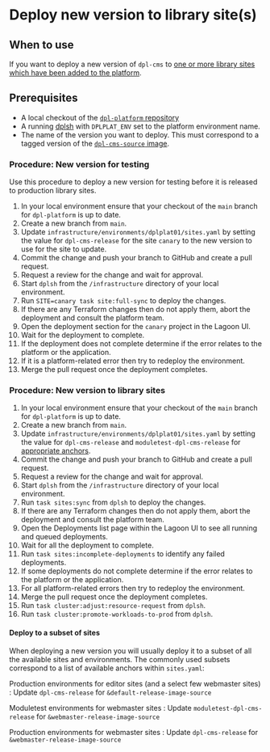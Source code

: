 # Deploy new version to library site(s)

## When to use

If you want to deploy a new version of `dpl-cms` to [one or more library sites
which have been added to the platform](add-library-site-to-platform.md).

## Prerequisites

* A local checkout of the [`dpl-platform` repository](https://github.com/danskernesdigitalebibliotek/dpl-platform)
* A running [dplsh](using-dplsh.md) with `DPLPLAT_ENV` set to the platform
  environment name.
* The name of the version you want to deploy. This must correspond to a
  tagged version of the [`dpl-cms-source` image](https://github.com/danskernesdigitalebibliotek/dpl-cms/pkgs/container/dpl-cms-source).

### Procedure: New version for testing

Use this procedure to deploy a new version for testing before it is released to
production library sites.

1. In your local environment ensure that your checkout of the `main` branch for
   `dpl-platform` is up to date.
2. Create a new branch from `main`.
3. Update `infrastructure/environments/dplplat01/sites.yaml` by setting the
   value for `dpl-cms-release` for the site `canary` to the new version to use
   for the site to update.
4. Commit the change and push your branch to GitHub and create a pull request.
5. Request a review for the change and wait for approval.
6. Start `dplsh` from the `/infrastructure` directory of your local
   environment.
7. Run `SITE=canary task site:full-sync` to deploy the changes.
8. If there are any Terraform changes then do not apply them, abort the
   deployment and consult the platform team.
9. Open the deployment section for the `canary` project in the Lagoon UI.
10. Wait for the deployment to complete.
11. If the deployment does not complete determine if the error relates to the
    platform or the application.
12. If it is a platform-related error then try to redeploy the environment.
13. Merge the pull request once the deployment completes.

### Procedure: New version to library sites

1. In your local environment ensure that your checkout of the `main` branch for
   `dpl-platform` is up to date.
2. Create a new branch from `main`.
3. Update `infrastructure/environments/dplplat01/sites.yaml` by setting the
   value for `dpl-cms-release` and `moduletest-dpl-cms-release` for [appropriate
   anchors](#deploy-to-a-subset-of-sites).
4. Commit the change and push your branch to GitHub and create a pull request.
5. Request a review for the change and wait for approval.
6. Start `dplsh` from the `/infrastructure` directory of your local
   environment.
7. Run `task sites:sync` from `dplsh` to deploy the changes.
8. If there are any Terraform changes then do not apply them, abort the
   deployment and consult the platform team.
9. Open the Deployments list page within the Lagoon UI to see all running and
   queued deployments.
10. Wait for all the deployment to complete.
11. Run `task sites:incomplete-deployments` to identify any failed deployments.
12. If some deployments do not complete determine if the error relates to the
    platform or the application.
13. For all platform-related errors then try to redeploy the environment.
14. Merge the pull request once the deployment completes.
15. Run `task cluster:adjust:resource-request` from `dplsh`.
16. Run `task cluster:promote-workloads-to-prod` from `dplsh`.

#### Deploy to a subset of sites

When deploying a new version you will usually deploy it to a subset of all
the available sites and environments. The commonly used subsets correspond to a
list of available anchors within `sites.yaml`:

Production environments for editor sites (and a select few webmaster sites)
: Update `dpl-cms-release` for `&default-release-image-source`

Moduletest environments for webmaster sites
: Update `moduletest-dpl-cms-release` for `&webmaster-release-image-source`

Production environments for webmaster sites
: Update `dpl-cms-release` for `&webmaster-release-image-source`
